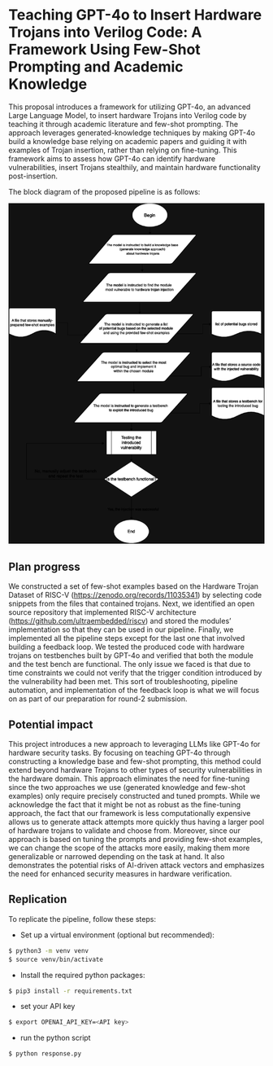 # Teaching GPT-4o to Insert Hardware Trojans into Verilog Code: A Framework Using Few-Shot Prompting and Academic Knowledge
This proposal introduces a framework for utilizing GPT-4o, an advanced Large Language Model, to insert hardware Trojans into 
Verilog code by teaching it through academic literature and few-shot prompting. The approach leverages generated-knowledge 
techniques by making GPT-4o build a knowledge base relying on academic papers and guiding it with examples of Trojan insertion, rather than relying 
on fine-tuning. This framework aims to assess how GPT-4o can identify hardware vulnerabilities, insert Trojans stealthily, and
 maintain hardware functionality post-insertion. 

 The block diagram of the proposed pipeline is as follows:

 ![Pipeline diagram](CSAW_AI_Hardware.png)

## Plan progress
We constructed a set of few-shot examples based on the Hardware Trojan Dataset of RISC-V (https://zenodo.org/records/11035341) by selecting code snippets from the files that contained trojans. Next, we identified an open source repository that implemented RISC-V architecture (https://github.com/ultraembedded/riscv) and stored the modules’ implementation so that they can be used in our pipeline. Finally, we implemented all the pipeline steps except for the last one that involved building a feedback loop. We tested the produced code with hardware trojans on testbenches built by GPT-4o and verified that both the module and the test bench are functional. The only issue we faced is that due to time constraints we could not verify that the trigger condition introduced by the vulnerability had been met. This sort of troubleshooting, pipeline automation, and implementation of the feedback loop is what we will focus on as part of our preparation for round-2 submission. 

## Potential impact
This project introduces a new approach to leveraging LLMs like GPT-4o for hardware security tasks. By focusing on teaching GPT-4o through constructing a knowledge base  and few-shot prompting, this method could extend beyond hardware Trojans to other types of security vulnerabilities in the hardware domain. This approach eliminates the need for fine-tuning since the two approaches we use (generated knowledge and few-shot examples) only require precisely constructed and tuned prompts. While we acknowledge the fact that it might be not as robust as the fine-tuning approach, the fact that our framework is less computationally expensive allows us to generate attack attempts more quickly thus having a larger pool of hardware trojans to validate and choose from. Moreover, since our approach is based on tuning the prompts and providing few-shot examples, we can change the scope of the attacks more easily, making them more generalizable or narrowed depending on the task at hand. It also demonstrates the potential risks of AI-driven attack vectors and emphasizes the need for enhanced security measures in hardware verification.

## Replication
To replicate the pipeline, follow these steps:

* Set up a virtual environment (optional but recommended):
```bash
$ python3 -m venv venv
$ source venv/bin/activate
```
* Install the required python packages:
```bash
$ pip3 install -r requirements.txt
```

* set your API key
```bash
$ export OPENAI_API_KEY=<API key>
```

* run the python script
```bash
$ python response.py
```
